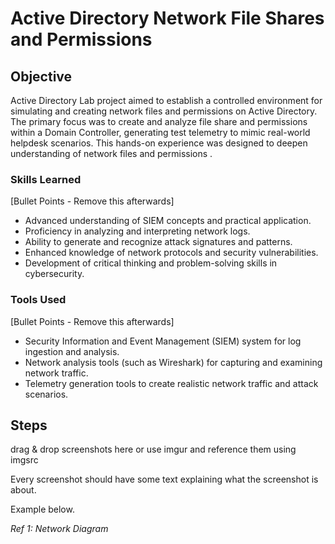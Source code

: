 # Active Directory Network File Shares and Permissions

## Objective

Active Directory Lab project aimed to establish a controlled environment for simulating and creating network files and permissions on Active Directory. The primary focus was to create and analyze file share and permissions within a Domain Controller, generating test telemetry to mimic real-world helpdesk scenarios. This hands-on experience was designed to deepen understanding of network files and permissions .

### Skills Learned
[Bullet Points - Remove this afterwards]

- Advanced understanding of SIEM concepts and practical application.
- Proficiency in analyzing and interpreting network logs.
- Ability to generate and recognize attack signatures and patterns.
- Enhanced knowledge of network protocols and security vulnerabilities.
- Development of critical thinking and problem-solving skills in cybersecurity.

### Tools Used
[Bullet Points - Remove this afterwards]

- Security Information and Event Management (SIEM) system for log ingestion and analysis.
- Network analysis tools (such as Wireshark) for capturing and examining network traffic.
- Telemetry generation tools to create realistic network traffic and attack scenarios.

## Steps
drag & drop screenshots here or use imgur and reference them using imgsrc

Every screenshot should have some text explaining what the screenshot is about.

Example below.

*Ref 1: Network Diagram*
